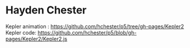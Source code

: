# Hayden Chester
 Kepler animation :
 https://github.com/hchester/p5/tree/gh-pages/Kepler2
 Kepler code:
 https://github.com/hchester/p5/blob/gh-pages/Kepler2/Kepler2.js
